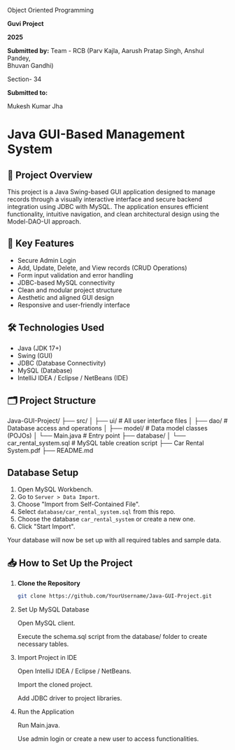 
Object Oriented Programming

**Guvi Project**

**2025**

**Submitted by:**
Team - RCB
(Parv Kajla, 
Aarush Pratap Singh, 
Anshul Pandey,  
Bhuvan Gandhi) 

Section- 34

**Submitted to:**

Mukesh Kumar Jha



# Java GUI-Based Management System

## 📌 Project Overview
This project is a Java Swing-based GUI application designed to manage records through a visually interactive interface and secure backend integration using JDBC with MySQL. The application ensures efficient functionality, intuitive navigation, and clean architectural design using the Model-DAO-UI approach.

## 🧠 Key Features
- Secure Admin Login
- Add, Update, Delete, and View records (CRUD Operations)
- Form input validation and error handling
- JDBC-based MySQL connectivity
- Clean and modular project structure
- Aesthetic and aligned GUI design
- Responsive and user-friendly interface

## 🛠️ Technologies Used
- Java (JDK 17+)
- Swing (GUI)
- JDBC (Database Connectivity)
- MySQL (Database)
- IntelliJ IDEA / Eclipse / NetBeans (IDE)

## 🗂️ Project Structure

Java-GUI-Project/
├── src/
│ ├── ui/ # All user interface files
│ ├── dao/ # Database access and operations
│ ├── model/ # Data model classes (POJOs)
│ └── Main.java # Entry point
├── database/
│ └── car_rental_system.sql # MySQL table creation script
├── Car Rental System.pdf
├── README.md

## Database Setup

1. Open MySQL Workbench.
2. Go to `Server > Data Import`.
3. Choose "Import from Self-Contained File".
4. Select `database/car_rental_system.sql` from this repo.
5. Choose the database `car_rental_system` or create a new one.
6. Click "Start Import".

Your database will now be set up with all required tables and sample data.


## 📥 How to Set Up the Project

1. **Clone the Repository**
   ```bash
   git clone https://github.com/YourUsername/Java-GUI-Project.git
2. Set Up MySQL Database

     Open MySQL client.

     Execute the schema.sql script from the database/ folder to create necessary tables.

3. Import Project in IDE

   Open IntelliJ IDEA / Eclipse / NetBeans.

   Import the cloned project.

   Add JDBC driver to project libraries.

4. Run the Application

   Run Main.java.

   Use admin login or create a new user to access functionalities.
